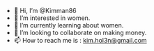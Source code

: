 - 👋 Hi, I’m @Kimman86
- 👀 I’m interested in women.
- 🌱 I’m currently learning about women.
- 💞️ I’m looking to collaborate on making money.
- 📫 How to reach me is : kim.hol3n@gmail.com

<!---
Kimman86/Kimman86 is a ✨ special ✨ repository because its `README.md` (this file) appears on your GitHub profile.
You can click the Preview link to take a look at your changes.
--->

